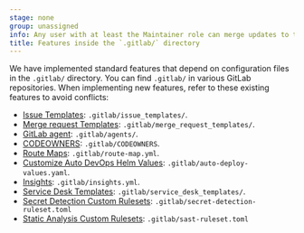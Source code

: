 ```yaml
---
stage: none
group: unassigned
info: Any user with at least the Maintainer role can merge updates to this content. For details, see https://docs.gitlab.com/ee/development/development_processes.html#development-guidelines-review.
title: Features inside the `.gitlab/` directory
---
```


We have implemented standard features that depend on configuration files in the `.gitlab/` directory. You can find `.gitlab/` in various GitLab repositories.
When implementing new features, refer to these existing features to avoid conflicts:

- [Issue Templates](../user/project/description_templates.md#create-an-issue-template): `.gitlab/issue_templates/`.
- [Merge request Templates](../user/project/description_templates.md#create-a-merge-request-template): `.gitlab/merge_request_templates/`.
- [GitLab agent](https://gitlab.com/gitlab-org/cluster-integration/gitlab-agent): `.gitlab/agents/`.
- [CODEOWNERS](../user/project/codeowners/index.md#set-up-code-owners): `.gitlab/CODEOWNERS`.
- [Route Maps](../ci/review_apps/index.md#route-maps): `.gitlab/route-map.yml`.
- [Customize Auto DevOps Helm Values](../topics/autodevops/customize.md#customize-helm-chart-values): `.gitlab/auto-deploy-values.yaml`.
- [Insights](../user/project/insights/index.md#configure-project-insights): `.gitlab/insights.yml`.
- [Service Desk Templates](../user/project/service_desk/configure.md#customize-emails-sent-to-external-participants): `.gitlab/service_desk_templates/`.
- [Secret Detection Custom Rulesets](../user/application_security/secret_detection/pipeline/index.md#customize-analyzer-rulesets): `.gitlab/secret-detection-ruleset.toml`
- [Static Analysis Custom Rulesets](../user/application_security/sast/customize_rulesets.md#create-the-configuration-file): `.gitlab/sast-ruleset.toml`
